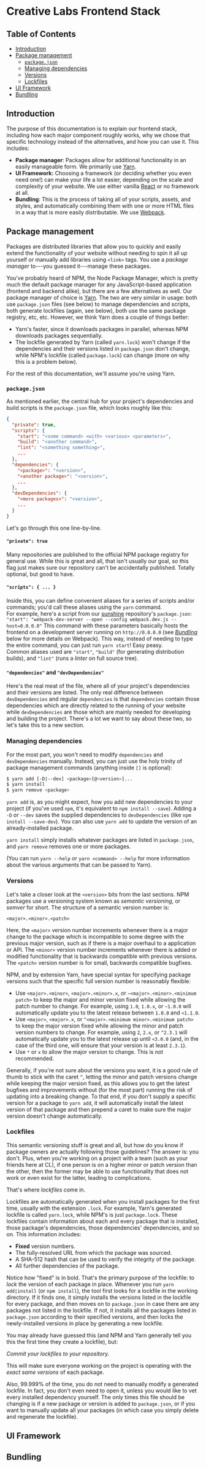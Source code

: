 # Creative Labs Frontend Stack

## Table of Contents

* [Introduction](#introduction)
* [Package management](#package-management)
  * [`package.json`](#packagejson)
  * [Managing dependencies](#managing-dependencies)
  * [Versions](#versions)
  * [Lockfiles](#lockfiles)
* [UI Framework](#ui-framework)
* [Bundling](#bundling)

## Introduction

The purpose of this documentation is to explain our frontend stack, including how each major component roughly works, why we chose that specific technology instead of the alternatives, and how you can use it.
This includes:
* **Package manager**: Packages allow for additional functionality in an easily manageable form. We primarily use [Yarn](https://yarnpkg.com/).
* **UI Framework:** Choosing a framework (or deciding whether you even need one!) can make your life a lot easier, depending on the scale and complexity of your website. We use either vanilla [React](https://reactjs.org/) or no framework at all.
* **Bundling**: This is the process of taking all of your scripts, assets, and styles, and automatically combining them with one or more HTML files in a way that is more easily distributable. We use [Webpack](https://webpack.js.org/).

## Package management

Packages are distributed libraries that allow you to quickly and easily extend the functionality of your website without needing to spin it all up yourself or manually add libraries using `<link>` tags.
You use a _package manager_ to---you guessed it---manage these packages.

You've probably heard of NPM, the Node Package Manager, which is pretty much the default package manager for any JavaScript-based application (frontend and backend alike), but there are a few alternatives as well.
Our package manager of choice is [Yarn](https://yarnpkg.com/).
The two are very similar in usage: both use `package.json` files (see below) to manage dependencies and scripts, both generate lockfiles (again, see below), both use the same package registry, etc, etc.
However, we think Yarn does a couple of things better:
* Yarn's faster, since it downloads packages in parallel, whereas NPM downloads packages sequentially.
* The lockfile generated by Yarn (called `yarn.lock`) won't change if the dependencies and their versions listed in `package.json` don't change, while NPM's lockfile (called `package.lock`) can change (more on why this is a problem below).

For the rest of this documentation, we'll assume you're using Yarn.

### `package.json`

As mentioned earlier, the central hub for your project's dependencies and build scripts is the `package.json` file, which looks roughly like this:

```json
{
  "private": true,
  "scripts": {
    "start": "<some command> <with> <various> <parameters>",
    "build": "<another command>",
    "lint": "<something something>",
    ...
  },
  "dependencies": {
    "<package>": "<version>",
    "<another package>": "<version>",
    ...
  },
  "devDependencies": {
    "<more packages>": "<version>",
    ...
  }
}
```

Let's go through this one line-by-line.

#### `"private": true`
Many repositories are published to the official NPM package registry for general use. While this is great and all, that isn't usually our goal, so this flag just makes sure our repository can't be accidentally published. Totally optional, but good to have.

#### `"scripts": { ... }`
Inside this, you can define convenient aliases for a series of scripts and/or commands; you'd call these aliases using the `yarn` command.  
    For example, here's a script from our [sunshine](https://github.com/UCLA-Creative-Labs/sunshine/blob/master/package.json) repository's `package.json`:
    ```
    "start": "webpack-dev-server --open --config webpack.dev.js --host=0.0.0.0"
    ```
    This command with these parameters basically hosts the frontend on a development server running on `http://0.0.0.0` (see [*Bundling*](#bundling) below for more details on Webpack).
    This way, instead of needing to type the entire command, you can just run `yarn start`!
    Easy peasy.  
    Common aliases used are `"start"`, `"build"` (for generating distribution builds), and `"lint"` (runs a _linter_ on full source tree).

#### `"dependencies"` and `"devDependencies"`

Here's the real meat of the file, where all of your project's dependencies and their versions are listed.
The only real difference between `devDependencies` and regular `dependencies` is that `dependencies` contain those dependencies which are directly related to the running of your website while `devDependencies` are those which are mainly needed for developing and building the project.
There's a lot we want to say about these two, so let's take this to a new section.

### Managing dependencies

For the most part, you won't need to modify `dependencies` and `devDependencies` manually.
Instead, you can just use the holy trinity of package management commands (anything inside `[]` is optional):
```bash
$ yarn add [-D|--dev] <package>[@<version>]...
$ yarn install
$ yarn remove <package>
```

`yarn add` is, as you might expect, how you add new dependencies to your project (if you've used `npm`, it's equivalent to `npm install --save`).
Adding a `-D` or `--dev` saves the supplied dependencies to `devDependencies` (like `npm install --save-dev`).
You can also use `yarn add` to update the version of an already-installed package.

`yarn install` simply installs whatever packages are listed in `package.json`, and `yarn remove` removes one or more packages.

(You can run `yarn --help` or `yarn <command> --help` for more information about the various arguments that can be passed to Yarn).

### Versions

Let's take a closer look at the `<version>` bits from the last sections.
NPM packages use a versioning system known as _semantic versioning_, or _semver_ for short.
The structure of a semantic version number is:
```
<major>.<minor>.<patch>
```
Here, the `<major>` version number increments whenever there is a major change to the package which is incompatible to some degree with the previous major version, such as if there is a major overhaul to a application or API.
The `<minor>` version number increments whenever there is added or modified functionality that is backwards compatible with previous versions.
The `<patch>` version number is for small, backwards compatible bugfixes.

NPM, and by extension Yarn, have special syntax for specifying package versions such that the specific full version number is reasonably flexible:
* Use `<major>.<minor>`, `<major>.<minor>.x`, or `~<major>.<minor>.<minimum patch>` to keep the major and minor version fixed while allowing the patch number to change. For example, using `1.0`, `1.0.x`, or `~1.0.0` will automatically update you to the latest release between `1.0.0` and `<1.1.0`.
* Use `<major>`, `<major>.x`, or `^<major>.<minimum minor>.<minimum patch>` to keep the major version fixed while allowing the minor and patch version numbers to change. For example, using `2`, `2.x`, or `^2.3.1` will automatically update you to the latest release up until `<3.0.0` (and, in the case of the third one, will ensure that your version is at least `2.3.1`).
* Use `*` or `x` to allow the major version to change. This is not recommended.

Generally, if you're not sure about the versions you want, it is a good rule of thumb to stick with the caret `^`, letting the minor and patch versions change while keeping the major version fixed, as this allows you to get the latest bugfixes and improvements without (for the most part) running the risk of updating into a breaking change.
To that end, if you don't supply a specific version for a package to `yarn add`, it will automatically install the latest version of that package and then prepend a caret to make sure the major version doesn't change automatically.

### Lockfiles

This semantic versioning stuff is great and all, but how do you know if package owners are actually following those guidelines?
The answer is: you don't.
Plus, when you're working on a project with a team (such as your friends here at CL), if one person is on a higher minor or patch version than the other, then the former may be able to use functionality that does not work or even exist for the latter, leading to complications.

That's where _lockfiles_ come in.

Lockfiles are automatically generated when you install packages for the first time, usually with the extension `.lock`.
For example, Yarn's generated lockfile is called `yarn.lock`, while NPM's is just `package.lock`.
These lockfiles contain information about each and every package that is installed, those package's dependencies, those dependencies' dependencies, and so on.
This information includes:
* **Fixed** version numbers. 
* The fully-resolved URL from which the package was sourced.
* A SHA-512 hash that can be used to verify the integrity of the package.
* All further dependencies of the package.

Notice how "fixed" is in bold.
That's the primary purpose of the lockfile: to _lock_ the version of each package in place.
Whenever you run `yarn add|install` (or `npm install`), the tool first looks for a lockfile in the working directory.
If it finds one, it simply installs the versions listed in the lockfile for every package, and then moves on to `package.json` in case there are any packages not listed in the lockfile.
If not, it installs all the packages listed in `package.json` according to their specified versions, and then locks the newly-installed versions in place by generating a new lockfile.

You may already have guessed this (and NPM and Yarn generally tell you this the first time they create a lockfile), but:

_Commit your lockfiles to your repository._

This will make sure everyone working on the project is operating with the _exact same versions_ of each package.

Also, 99.999% of the time, you do not need to manually modify a generated lockfile.
In fact, you don't even need to open it, unless you would like to vet every installed dependency yourself.
The only times this file should be changing is if a new package or version is added to `package.json`, or if you want to manually update all your packages (in which case you simply delete and regenerate the lockfile).

## UI Framework

## Bundling
